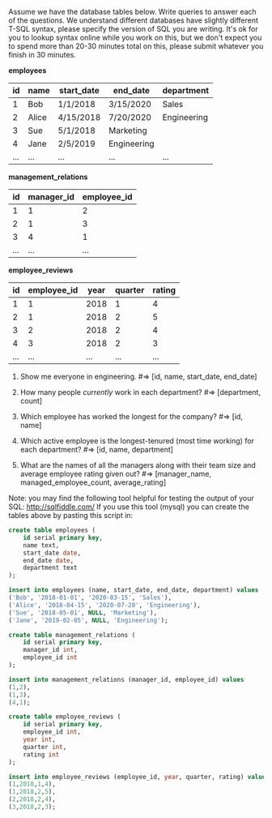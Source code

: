 Assume we have the database tables below.  Write queries to answer each of the questions.  We understand different databases have slightly different T-SQL syntax, please specify the version of SQL you are writing. It's ok for you to lookup syntax online while you work on this, but we don't expect you to spend more than 20-30 minutes total on this, please submit whatever you finish in 30 minutes.

__employees__

| id | name | start_date | end_date | department |
| --- | --- | --- | --- | --- |
| 1	| Bob	| 1/1/2018	| 3/15/2020	 | Sales |
| 2	| Alice	| 4/15/2018 |	7/20/2020 |	Engineering |
| 3	| Sue	| 5/1/2018	|	Marketing |
| 4 |	Jane	| 2/5/2019 |	Engineering |
| ... |	... |	... |	... |	... |
 

__management_relations__

| id	| manager_id	| employee_id |
| --- | --- | --- |
| 1	| 1	| 2 |
| 2	| 1	| 3 |
| 3	| 4	| 1 |
| ...	| ...	| ... |
 

__employee_reviews__

| id | employee_id | year | quarter | rating |
| --- | --- | --- | --- | --- |
| 1	| 1	| 2018	| 1	| 4 |
| 2	| 1	| 2018	| 2	| 5 |
| 3	| 2	| 2018	| 2	| 4 |
| 4	| 3	| 2018	| 2	| 3 |
| ... |	... |	... |	... |	... |


1) Show me everyone in engineering. #=> [id, name, start_date, end_date]

2) How many people *currently* work in each department? #=> [department, count]

3) Which employee has worked the longest for the company? #=> [id, name]

4) Which active employee is the longest-tenured (most time working) for each department? #=> [id, name, department]

5) What are the names of all the managers along with their team size and average employee rating given out?  #=> [manager_name, managed_employee_count, average_rating]

Note: you may find the following tool helpful for testing the output of your SQL: http://sqlfiddle.com/
If you use this tool (mysql) you can create the tables above by pasting this script in:

```SQL
create table employees (
    id serial primary key,
    name text,
    start_date date,
    end_date date,
    department text
);

insert into employees (name, start_date, end_date, department) values
('Bob', '2018-01-01', '2020-03-15', 'Sales'),
('Alice', '2018-04-15', '2020-07-20', 'Engineering'),
('Sue', '2018-05-01', NULL, 'Marketing'),
('Jane', '2019-02-05', NULL, 'Engineering');

create table management_relations (
    id serial primary key,
    manager_id int,
    employee_id int
);

insert into management_relations (manager_id, employee_id) values 
(1,2),
(1,3),
(4,1);

create table employee_reviews (
    id serial primary key,
    employee_id int,
    year int,
    quarter int,
    rating int
);

insert into employee_reviews (employee_id, year, quarter, rating) values 
(1,2018,1,4),
(1,2018,2,5),
(2,2018,2,4),
(3,2018,2,3);
``` 
 

